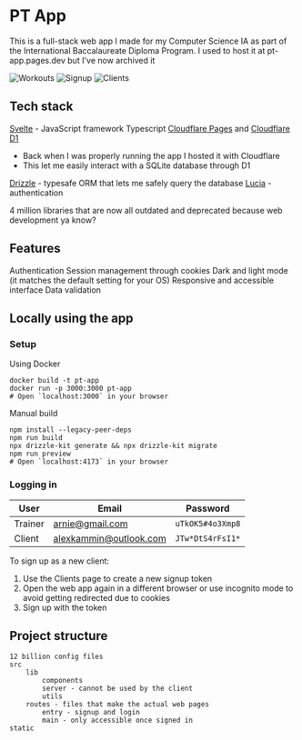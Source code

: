 
# PT App

This is a full-stack web app I made for my Computer Science IA as part of the International Baccalaureate Diploma Program.
I used to host it at pt-app.pages.dev but I've now archived it

![Workouts](https://github.com/user-attachments/assets/963c756c-2fa2-4e45-bb92-37ed05cb4874)
![Signup](https://github.com/user-attachments/assets/836e9b78-f958-4cae-b122-0227cf5cfd26)
![Clients](https://github.com/user-attachments/assets/61e55d84-ab71-4a82-9154-97d6bdd4c761)

## Tech stack

[Svelte](https://svelte.dev/) - JavaScript framework
Typescript
[Cloudflare Pages](https://pages.cloudflare.com/) and [Cloudflare D1](https://developers.cloudflare.com/d1/)
- Back when I was properly running the app I hosted it with Cloudflare
- This let me easily interact with a SQLite database through D1

[Drizzle](https://orm.drizzle.team/) - typesafe ORM that lets me safely query the database
[Lucia](https://v3.lucia-auth.com/) - authentication

4 million libraries that are now all outdated and deprecated because web development ya know?

## Features

Authentication
Session management through cookies
Dark and light mode (it matches the default setting for your OS)
Responsive and accessible interface
Data validation

## Locally using the app

### Setup
Using Docker
```
docker build -t pt-app
docker run -p 3000:3000 pt-app
# Open `localhost:3000` in your browser
```
Manual build
```
npm install --legacy-peer-deps
npm run build
npx drizzle-kit generate && npx drizzle-kit migrate
npm run preview
# Open `localhost:4173` in your browser
```

### Logging in

| User    | Email                  | Password         |
| ------- | ---------------------- | ---------------- |
| Trainer | arnie@gmail.com        | `uTkOK5#4o3Xmp8` |
| Client  | alexkammin@outlook.com | `JTw*DtS4rFsI1*` |

To sign up as a new client:

1. Use the Clients page to create a new signup token
2. Open the web app again in a different browser or use incognito mode to avoid getting redirected due to cookies
3. Sign up with the token

## Project structure
```
12 billion config files
src
	lib
		components
		server - cannot be used by the client
		utils
	routes - files that make the actual web pages
		entry - signup and login
		main - only accessible once signed in
static
```

